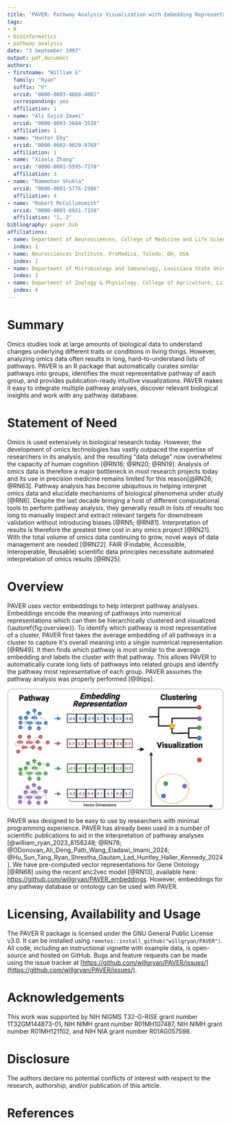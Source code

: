```yaml
---
title: 'PAVER: Pathway Analysis Visualization with Embedding Representations'
tags:
- R
- bioinformatics
- pathway analysis
date: "3 September 1997"
output: pdf_document
authors:
- firstname: "William G"
  family: "Ryan"
  suffix: "V"
  orcid: "0000-0003-4868-4002"
  corresponding: yes
  affiliation: 1
- name: "Ali Sajid Imami"
  orcid: "0000-0003-3684-3539"
  affiliation: 1
- name: "Hunter Eby"
  orcid: "0000-0002-9029-9768"
  affiliation: 1
- name: "Xiaolu Zhang"
  orcid: "0000-0001-5595-7270"
  affiliation: 3
- name: "Rammohan Shukla"
  orcid: "0000-0001-5776-2506"
  affiliation: 4
- name: "Robert McCullumsmith"
  orcid: "0000-0001-6921-7150"
  affiliation: "1, 2"
bibliography: paper.bib
affiliations:
- name: Department of Neurosciences, College of Medicine and Life Sciences, University of Toledo, Toledo, OH, USA
  index: 1
- name: Neurosciences Institute, ProMedica, Toledo, OH, USA 
  index: 2
- name: Department of Microbiology and Immunology, Louisiana State University Health Sciences Center, Shreveport, LA, USA
  index: 3
- name: Department of Zoology & Physiology, College of Agriculture, Life Sciences and Natural Resources, University of Wyoming, Laramie, WY, USA
  index: 4
---
```


# Summary

Omics studies look at large amounts of biological data to understand changes underlying different traits or conditions in living things. However, analyzing omics data often results in long, hard-to-understand lists of pathways. PAVER is an R package that automatically curates similar pathways into groups, identifies the most representative pathway of each group, and provides publication-ready intuitive visualizations. PAVER makes it easy to integrate multiple pathway analyses, discover relevant biological insights and work with any pathway database.

# Statement of Need

Omics is used extensively in biological research today. However, the development of omics technologies has vastly outpaced the expertise of researchers in its analysis, and the resulting “data deluge” now overwhelms the capacity of human cognition [@RN16; @RN20; @RN19]. Analysis of omics data is therefore a major bottleneck in most research projects today and its use in precision medicine remains limited for this reason[@RN26; @RN63]. Pathway analysis has become ubiquitous in helping interpret omics data and elucidate mechanisms of biological phenomena under study [@RN6]. Despite the last decade bringing a host of different computational tools to perform pathway analysis, they generally result in lists of results too long to manually inspect and extract relevant targets for downstream validation without introducing biases [@RN5; @RN81]. Interpretation of results is therefore the greatest time cost in any omics project [@RN21]. With the total volume of omics data continuing to grow, novel ways of data management are needed [@RN22]. FAIR (Findable, Accessible, Interoperable, Reusable) scientific data principles necessitate automated interpretation of omics results [@RN25].

# Overview

PAVER uses vector embeddings to help interpret pathway analyses. Embeddings encode the meaning of pathways into numerical representations which can then be hierarchically clustered and visualized (\autoref{fig:overview}). To identify which pathway is most representative of a cluster, PAVER first takes the average embedding of all pathways in a cluster to capture it's overall meaning into a single numerical representation [@RN49]. It then finds which pathway is most similar to the average embedding and labels the cluster with that pathway. This allows PAVER to automatically curate long lists of pathways into related groups and identify the pathway most representative of each group. PAVER assumes the pathway analysis was properly performed [@9tips].

![PAVER uses numerical representations of pathways to find functionally related clusters.\label{fig:overview}](figures/overview.png)

PAVER was designed to be easy to use by researchers with minimal programming experience. PAVER has already been used in a number of scientific publications to aid in the interpretation of pathway analyses [@william_ryan_2023_8156248; @RN78; @ODonovan_Ali_Deng_Patti_Wang_Eladawi_Imami_2024; @Hu_Sun_Tang_Ryan_Shrestha_Gautam_Lad_Huntley_Haller_Kennedy_2024]. We have pre-computed vector representations for Gene Ontology [@RN68] using the recent anc2vec model [@RN13], available here: https://github.com/willgryan/PAVER_embeddings. However, embeddings for any pathway database or ontology can be used with PAVER.

# Licensing, Availability and Usage

The PAVER R package is licensed under the GNU General Public License v3.0. It can be installed using `remotes::install_github("willgryan/PAVER")`. All code, including an instructional vignette with example data, is open-source and hosted on GitHub. Bugs and feature requests can be made using the issue tracker at [https://github.com/willgryan/PAVER/issues/](https://github.com/willgryan/PAVER/issues/).

# Acknowledgements

This work was supported by NIH NIGMS T32-G-RISE grant number 1T32GM144873-01, NIH NIMH grant number R01MH107487, NIH NIMH grant number R01MH121102, and NIH NIA grant number R01AG057598.

# Disclosure

The authors declare no potential conflicts of interest with respect to the research, authorship, and/or publication of this article.

# References

